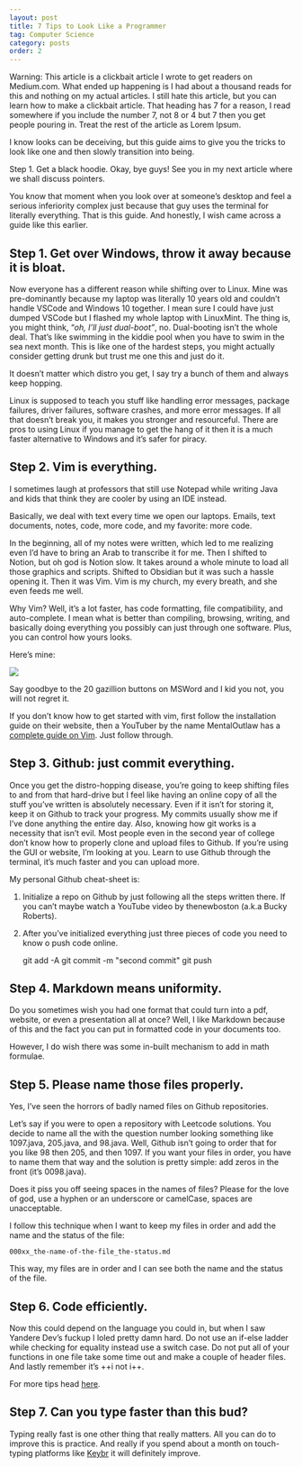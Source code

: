 ```yaml
---
layout: post
title: 7 Tips to Look Like a Programmer
tag: Computer Science
category: posts
order: 2
---
```

Warning: This article is a clickbait article I wrote to get readers on Medium.com. What ended up happening is I had about a thousand reads for this and nothing on my actual articles. I still hate this article, but you can learn how to make a clickbait article. That heading has 7 for a reason, I read somewhere if you include the number 7, not 8 or 4 but 7 then you get people pouring in. Treat the rest of the article as Lorem Ipsum.

I know looks can be deceiving, but this guide aims to give you the tricks to look like one and then slowly transition into being.

Step 1. Get a black hoodie.
Okay, bye guys! See you in my next article where we shall discuss pointers.

You know that moment when you look over at someone’s desktop and feel a serious inferiority complex just because that guy uses the terminal for literally everything. That is this guide. And honestly, I wish came across a guide like this earlier.

## Step 1. Get over Windows, throw it away because it is bloat.

Now everyone has a different reason while shifting over to Linux. Mine was pre-dominantly because my laptop was literally 10 years old and couldn’t handle VSCode and Windows 10 together. I mean sure I could have just dumped VSCode but I flashed my whole laptop with LinuxMint. The thing is, you might think, “*oh, I’ll just dual-boot”*, no. Dual-booting isn’t the whole deal. That’s like swimming in the kiddie pool when you have to swim in the sea next month. This is like one of the hardest steps, you might actually consider getting drunk but trust me one this and just do it.

It doesn’t matter which distro you get, I say try a bunch of them and always keep hopping.

Linux is supposed to teach you stuff like handling error messages, package failures, driver failures, software crashes, and more error messages. If all that doesn’t break you, it makes you stronger and resourceful. There are pros to using Linux if you manage to get the hang of it then it is a much faster alternative to Windows and it’s safer for piracy.

## Step 2. Vim is everything.

I sometimes laugh at professors that still use Notepad while writing Java and kids that think they are cooler by using an IDE instead.

Basically, we deal with text every time we open our laptops. Emails, text documents, notes, code, more code, and my favorite: more code.

In the beginning, all of my notes were written, which led to me realizing even I’d have to bring an Arab to transcribe it for me. Then I shifted to Notion, but oh god is Notion slow. It takes around a whole minute to load all those graphics and scripts. Shifted to Obsidian but it was such a hassle opening it. Then it was Vim. Vim is my church, my every breath, and she even feeds me well.

Why Vim? Well, it’s a lot faster, has code formatting, file compatibility, and auto-complete. I mean what is better than compiling, browsing, writing, and basically doing everything you possibly can just through one software. Plus, you can control how yours looks.

Here’s mine:

![](https://cdn-images-1.medium.com/max/2000/1*5jdXY635b4AutQgaAKeJ4Q.png)

Say goodbye to the 20 gazillion buttons on MSWord and I kid you not, you will not regret it.

If you don’t know how to get started with vim, first follow the installation guide on their website, then a YouTuber by the name MentalOutlaw has a [complete guide on Vim](https://www.youtube.com/watch?v=jyhYW0qZ6oA&list=PL3cu45aM3C2DJVGfCjSBB1yD9YkC7q27-&ab_channel=MentalOutlaw). Just follow through.

## Step 3. Github: just commit everything.

Once you get the distro-hopping disease, you’re going to keep shifting files to and from that hard-drive but I feel like having an online copy of all the stuff you’ve written is absolutely necessary. Even if it isn’t for storing it, keep it on Github to track your progress. My commits usually show me if I’ve done anything the entire day. Also, knowing how git works is a necessity that isn’t evil. Most people even in the second year of college don’t know how to properly clone and upload files to Github. If you’re using the GUI or website, I’m looking at you. Learn to use Github through the terminal, it’s much faster and you can upload more.

My personal Github cheat-sheet is:
1. Initialize a repo on Github by just following all the steps written there. If you can’t maybe watch a YouTube video by thenewboston (a.k.a Bucky Roberts).
2. After you’ve initialized everything just three pieces of code you need to know o push code online.

    git add -A
    git commit -m "second commit"
    git push

## Step 4. Markdown means uniformity.

Do you sometimes wish you had one format that could turn into a pdf, website, or even a presentation all at once? Well, I like Markdown because of this and the fact you can put in formatted code in your documents too.

However, I do wish there was some in-built mechanism to add in math formulae.

## Step 5. Please name those files properly.

Yes, I’ve seen the horrors of badly named files on Github repositories.

Let’s say if you were to open a repository with Leetcode solutions. You decide to name all the with the question number looking something like 1097.java, 205.java, and 98.java. Well, Github isn’t going to order that for you like 98 then 205, and then 1097. If you want your files in order, you have to name them that way and the solution is pretty simple: add zeros in the front (it’s 0098.java).

Does it piss you off seeing spaces in the names of files? Please for the love of god, use a hyphen or an underscore or camelCase, spaces are unacceptable.

I follow this technique when I want to keep my files in order and add the name and the status of the file:

    000xx_the-name-of-the-file_the-status.md

This way, my files are in order and I can see both the name and the status of the file.

## Step 6. Code efficiently.

Now this could depend on the language you could in, but when I saw Yandere Dev’s fuckup I loled pretty damn hard. Do not use an if-else ladder while checking for equality instead use a switch case. Do not put all of your functions in one file take some time out and make a couple of header files. And lastly remember it’s ++i not i++.

For more tips head [here](https://www.codeproject.com/Articles/6154/Writing-Efficient-C-and-C-Code-Optimization).

## Step 7. Can you type faster than this bud?

Typing really fast is one other thing that really matters. All you can do to improve this is practice. And really if you spend about a month on touch-typing platforms like [Keybr](https://keybr.com/) it will definitely improve.

